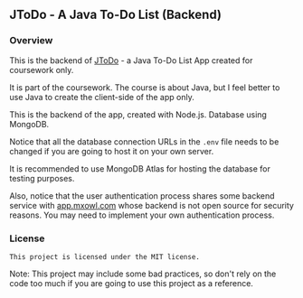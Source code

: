 JToDo - A Java To-Do List (Backend)
------------------------------

### Overview

This is the backend of [JToDo](https://github.com/MossTheFox/coursework-jtodo) - a Java To-Do List App created for coursework only.

It is part of the coursework. The course is about Java, but I feel better to use Java to create the client-side of the app only.

This is the backend of the app, created with Node.js. Database using MongoDB.

Notice that all the database connection URLs in the ```.env``` file needs to be changed if you are going to host it on your own server.

It is recommended to use MongoDB Atlas for hosting the database for testing purposes.

Also, notice that the user authentication process shares some backend service with [app.mxowl.com](https://app.mxowl.com/) whose backend is not open source for security reasons. You may need to implement your own authentication process.

### License

    This project is licensed under the MIT license.

Note: This project may include some bad practices, so don't rely on the code too much if you are going to use this project as a reference.